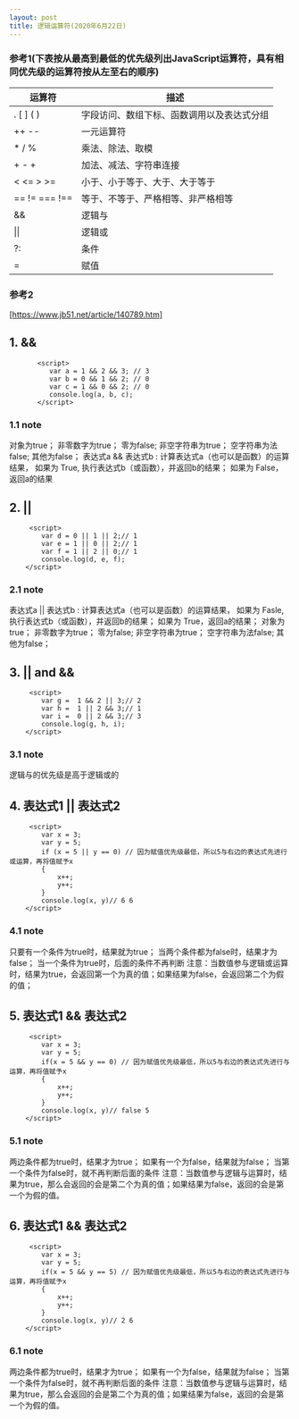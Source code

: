 ```yaml
---
layout: post
title: 逻辑运算符(2020年6月22日)
---
```

### 参考1(下表按从最高到最低的优先级列出JavaScript运算符，具有相同优先级的运算符按从左至右的顺序)
| 运算符    | 描述 |
| -------- | -------- | 
| .  [ ] ( )    | 字段访问、数组下标、函数调用以及表达式分组     | 
| ++ --    | 一元运算符   | 
| * / %   | 乘法、除法、取模     | 
| + - +    | 加法、减法、字符串连接     | 
| < <= > >=  | 小于、小于等于、大于、大于等于     | 
| == != === !==    | 等于、不等于、严格相等、非严格相等     |
| &&   | 逻辑与    | 
| \|\|   | 逻辑或    | 
| ?:   | 条件    | 
| =   | 赋值     | 

### 参考2
[https://www.jb51.net/article/140789.htm]
## 1. &&

```
       <script>
          var a = 1 && 2 && 3; // 3 
          var b = 0 && 1 && 2; // 0
          var c = 1 && 0 && 2; // 0
          console.log(a, b, c);
       </script>
```
### 1.1 note
对象为true；
非零数字为true；
零为false;
非空字符串为true；
空字符串为法false;
其他为false；
表达式a && 表达式b :  计算表达式a（也可以是函数）的运算结果，
如果为 True, 执行表达式b（或函数），并返回b的结果；
如果为 False，返回a的结果
## 2. ||

```
     <script>
        var d = 0 || 1 || 2;// 1
        var e = 1 || 0 || 2;// 1
        var f = 1 || 2 || 0;// 1
        console.log(d, e, f);
    </script>
```
### 2.1 note
表达式a || 表达式b :   计算表达式a（也可以是函数）的运算结果，
如果为 Fasle, 执行表达式b（或函数），并返回b的结果；
如果为 True，返回a的结果；
对象为true；
非零数字为true；
零为false;
非空字符串为true；
空字符串为法false;
其他为false；

## 3. || and &&
```
     <script>
        var g =  1 && 2 || 3;// 2
        var h =  1 || 2 && 3;// 1
        var i =  0 || 2 && 3;// 3
        console.log(g, h, i);
    </script>
```
### 3.1 note
逻辑与的优先级是高于逻辑或的

## 4.  表达式1 || 表达式2
```
     <script>
        var x = 3;  
        var y = 5;  
        if (x = 5 || y == 0) // 因为赋值优先级最低，所以5与右边的表达式先进行或运算，再将值赋予x
        {  
            x++;   
            y++;
        }
        console.log(x, y)// 6 6
    </script>
```
### 4.1 note
只要有一个条件为true时，结果就为true；
当两个条件都为false时，结果才为false；
当一个条件为true时，后面的条件不再判断
注意：当数值参与逻辑或运算时，结果为true，会返回第一个为真的值；如果结果为false，会返回第二个为假的值；

## 5.  表达式1 && 表达式2
```
     <script>
        var x = 3;  
        var y = 5;  
        if(x = 5 && y == 0) // 因为赋值优先级最低，所以5与右边的表达式先进行与运算，再将值赋予x
        {  
            x++;  
            y++;
        }
        console.log(x, y)// false 5
    </script>
```
### 5.1 note
两边条件都为true时，结果才为true；
如果有一个为false，结果就为false；
当第一个条件为false时，就不再判断后面的条件
注意：当数值参与逻辑与运算时，结果为true，那么会返回的会是第二个为真的值；如果结果为false，返回的会是第一个为假的值。

## 6.  表达式1 && 表达式2
```
     <script>
        var x = 3;  
        var y = 5;  
        if(x = 5 && y == 5) // 因为赋值优先级最低，所以5与右边的表达式先进行与运算，再将值赋予x
        {  
            x++;  
            y++;
        }
        console.log(x, y)// 2 6
    </script>
```
### 6.1 note
两边条件都为true时，结果才为true；
如果有一个为false，结果就为false；
当第一个条件为false时，就不再判断后面的条件
注意：当数值参与逻辑与运算时，结果为true，那么会返回的会是第二个为真的值；如果结果为false，返回的会是第一个为假的值。

